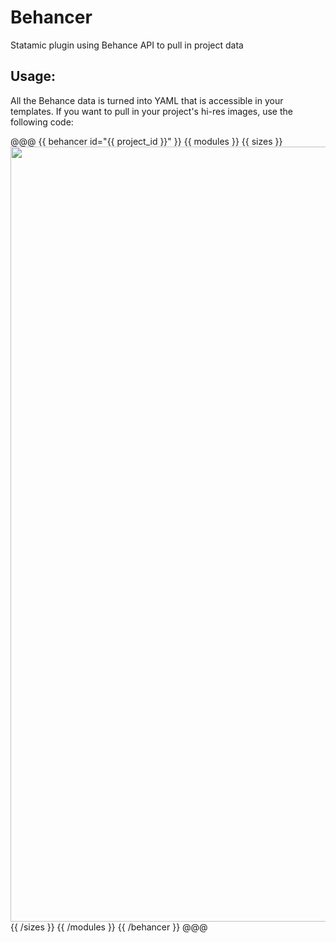 Behancer
========

Statamic plugin using Behance API to pull in project data

## Usage:

All the Behance data is turned into YAML that is accessible in your templates. If you want to pull in your project's hi-res images, use the following code:

@@@
{{ behancer id="{{ project_id }}" }}
  {{ modules }}
    {{ sizes }}
      <img src="{{ max_1240 }}" width="1240">
    {{ /sizes }}
  {{ /modules }}
{{ /behancer }}
@@@
